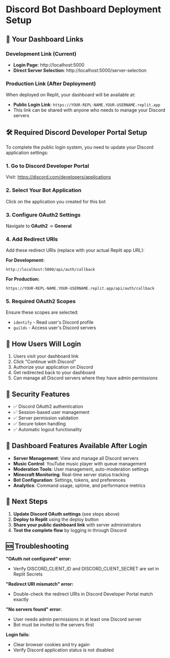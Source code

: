 # Discord Bot Dashboard Deployment Setup

## 🔗 Your Dashboard Links

### Development Link (Current)
- **Login Page**: http://localhost:5000
- **Direct Server Selection**: http://localhost:5000/server-selection

### Production Link (After Deployment)
When deployed on Replit, your dashboard will be available at:
- **Public Login Link**: `https://YOUR-REPL-NAME.YOUR-USERNAME.replit.app`
- This link can be shared with anyone who needs to manage your Discord servers

## 🛠️ Required Discord Developer Portal Setup

To complete the public login system, you need to update your Discord application settings:

### 1. Go to Discord Developer Portal
Visit: https://discord.com/developers/applications

### 2. Select Your Bot Application
Click on the application you created for this bot

### 3. Configure OAuth2 Settings
Navigate to **OAuth2** → **General**

### 4. Add Redirect URIs
Add these redirect URIs (replace with your actual Replit app URL):

**For Development:**
```
http://localhost:5000/api/auth/callback
```

**For Production:**
```
https://YOUR-REPL-NAME.YOUR-USERNAME.replit.app/api/auth/callback
```

### 5. Required OAuth2 Scopes
Ensure these scopes are selected:
- `identify` - Read user's Discord profile
- `guilds` - Access user's Discord servers

## 🎯 How Users Will Login

1. Users visit your dashboard link
2. Click "Continue with Discord"
3. Authorize your application on Discord
4. Get redirected back to your dashboard
5. Can manage all Discord servers where they have admin permissions

## 🔐 Security Features

- ✅ Discord OAuth2 authentication
- ✅ Session-based user management
- ✅ Server permission validation
- ✅ Secure token handling
- ✅ Automatic logout functionality

## 📱 Dashboard Features Available After Login

- **Server Management**: View and manage all Discord servers
- **Music Control**: YouTube music player with queue management
- **Moderation Tools**: User management, auto-moderation settings
- **Minecraft Monitoring**: Real-time server status tracking
- **Bot Configuration**: Settings, tokens, and preferences
- **Analytics**: Command usage, uptime, and performance metrics

## 🚀 Next Steps

1. **Update Discord OAuth settings** (see steps above)
2. **Deploy to Replit** using the deploy button
3. **Share your public dashboard link** with server administrators
4. **Test the complete flow** by logging in through Discord

## 🆘 Troubleshooting

**"OAuth not configured" error:**
- Verify DISCORD_CLIENT_ID and DISCORD_CLIENT_SECRET are set in Replit Secrets

**"Redirect URI mismatch" error:**
- Double-check the redirect URIs in Discord Developer Portal match exactly

**"No servers found" error:**
- User needs admin permissions in at least one Discord server
- Bot must be invited to the servers first

**Login fails:**
- Clear browser cookies and try again
- Verify Discord application status is not disabled
